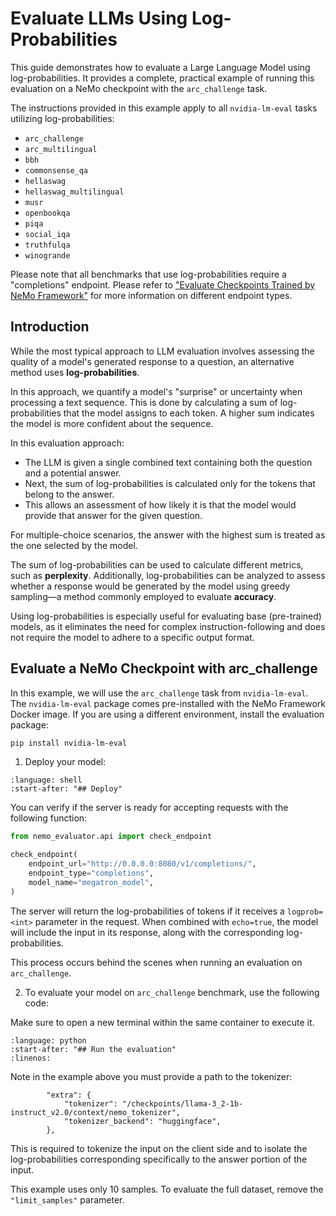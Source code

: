 # Evaluate LLMs Using Log-Probabilities

This guide demonstrates how to evaluate a Large Language Model using log-probabilities.
It provides a complete, practical example of running this evaluation on a NeMo checkpoint with the `arc_challenge` task.

The instructions provided in this example apply to all `nvidia-lm-eval` tasks utilizing log-probabilities:
* `arc_challenge`
* `arc_multilingual`
* `bbh`
* `commonsense_qa`
* `hellaswag`
* `hellaswag_multilingual`
* `musr`
* `openbookqa`
* `piqa`
* `social_iqa`
* `truthfulqa`
* `winogrande`

Please note that all benchmarks that use log-probabilities require a "completions" endpoint.
Please refer to ["Evaluate Checkpoints Trained by NeMo Framework"](evaluation-doc.md#evaluate-checkpoints-trained-by-nemo-framework) for more information on different endpoint types.

## Introduction

While the most typical approach to LLM evaluation involves assessing the quality of a model's generated response to a question, an alternative method uses **log-probabilities**.

In this approach, we quantify a model's "surprise" or uncertainty when processing a text sequence.
This is done by calculating a sum of log-probabilities that the model assigns to each token.
A higher sum indicates the model is more confident about the sequence.

In this evaluation approach:
* The LLM is given a single combined text containing both the question and a potential answer.
* Next, the sum of log-probabilities is calculated only for the tokens that belong to the answer.
* This allows an assessment of how likely it is that the model would provide that answer for the given question.

For multiple-choice scenarios, the answer with the highest sum is treated as the one selected by the model.

The sum of log-probabilities can be used to calculate different metrics, such as **perplexity**.
Additionally, log-probabilities can be analyzed to assess whether a response would be generated by the model using greedy sampling—a method commonly employed to evaluate **accuracy**.

Using log-probabilities is especially useful for evaluating base (pre-trained) models, as it eliminates the need for complex instruction-following and does not require the model to adhere to a specific output format.

## Evaluate a NeMo Checkpoint with arc_challenge

In this example, we will use the `arc_challenge` task from `nvidia-lm-eval`. The `nvidia-lm-eval` package comes pre-installed with the NeMo Framework Docker image. If you are using a different environment, install the evaluation package:

```bash
pip install nvidia-lm-eval
```

1. Deploy your model:

```{literalinclude} ../scripts/snippets/deploy.sh
:language: shell
:start-after: "## Deploy"
```

You can verify if the server is ready for accepting requests with the following function:
```python
from nemo_evaluator.api import check_endpoint

check_endpoint(
    endpoint_url="http://0.0.0.0:8080/v1/completions/",
    endpoint_type="completions",
    model_name="megatron_model",
)
```

The server will return the log-probabilities of tokens if it receives a `logprob=<int>` parameter in the request.
When combined with `echo=true`, the model will include the input in its response, along with the corresponding log-probabilities.

This process occurs behind the scenes when running an evaluation on `arc_challenge`.

2. To evaluate your model on `arc_challenge` benchmark, use the following code:

Make sure to open a new terminal within the same container to execute it.


```{literalinclude} ../scripts/snippets/arc_challenge.py
:language: python
:start-after: "## Run the evaluation"
:linenos:
```

Note in the example above you must provide a path to the tokenizer:

```
        "extra": {
            "tokenizer": "/checkpoints/llama-3_2-1b-instruct_v2.0/context/nemo_tokenizer",
            "tokenizer_backend": "huggingface",
        },
```

This is required to tokenize the input on the client side and to isolate the log-probabilities corresponding specifically to the answer portion of the input.

This example uses only 10 samples.
To evaluate the full dataset, remove the `"limit_samples"` parameter.
